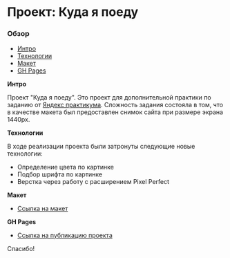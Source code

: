 # Проект: Куда я поеду

### Обзор
* [Интро](#Интро)
* [Технологии](#Технологии)
* [Макет](#Макет)
* [GH Pages](#GHPages)

**<a name="Интро"></a>Интро**

Проект "Куда я поеду".
Это проект для дополнительной практики по заданию от [Яндекс практикума](https://praktikum.yandex.ru/).
Сложность задания состояла в том, что в качестве макета был предоставлен снимок сайта при размере экрана 1440px.

**<a name="Технологии"></a>Технологии**

В ходе реализации проекта были затронуты следующие новые технологии:
* Определение цвета по картинке
* Подбор шрифта по картинке
* Верстка через работу с расширением Pixel Perfect

**<a name="Макет"></a>Макет**

* [Ссылка на макет](./templates/kuda-ya-poedu.webp)

**<a name="GHPages"></a>GH Pages**

* [Ссылка на публикацию проекта](https://nikolay-shirokov.github.io/kuda-ya-poedu/)

Спасибо!
